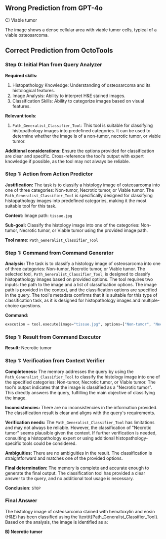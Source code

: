 
## Wrong Prediction from GPT-4o
C) Viable tumor

The image shows a dense cellular area with viable tumor cells, typical of a viable osteosarcoma.

## Correct Prediction from OctoTools

### Step 0: Initial Plan from Query Analyzer

**Required skills:**

1. Histopathology Knowledge: Understanding of osteosarcoma and its histological features.
2. Image Analysis: Ability to interpret H&E stained images.
3. Classification Skills: Ability to categorize images based on visual features.

**Relevant tools:**

1. `Path_Generalist_Classifier_Tool`: This tool is suitable for classifying histopathology images into predefined categories. It can be used to determine whether the image is of a non-tumor, necrotic tumor, or viable tumor.

**Additional considerations:**
Ensure the options provided for classification are clear and specific. Cross-reference the tool's output with expert knowledge if possible, as the tool may not always be reliable.

### Step 1: Action from Action Predictor

**Justification:**
The task is to classify a histology image of osteosarcoma into one of three categories: Non-tumor, Necrotic tumor, or Viable tumor. The `Path_Generalist_Classifier_Tool` is specifically designed for classifying histopathology images into predefined categories, making it the most suitable tool for this task.

**Context:**
Image path: `tissue.jpg`

**Sub-goal:**
Classify the histology image into one of the categories: Non-tumor, Necrotic tumor, or Viable tumor using the provided image path.

**Tool name:** `Path_Generalist_Classifier_Tool`

### Step 1: Command from Command Generator

**Analysis:**
The task is to classify a histology image of osteosarcoma into one of three categories: Non-tumor, Necrotic tumor, or Viable tumor. The selected tool, `Path_Generalist_Classifier_Tool`, is designed to classify histopathology images based on provided options. The tool requires two inputs: the path to the image and a list of classification options. The image path is provided in the context, and the classification options are specified in the query. The tool's metadata confirms that it is suitable for this type of classification task, as it is designed for histopathology images and multiple-choice questions.

**Command:**

```python
execution = tool.execute(image="tissue.jpg", options=["Non-tumor", "Necrotic tumor", "Viable tumor"])
```


### Step 1: Result from Command Executor

**Result:**
Necrotic tumor

### Step 1: Verification from Context Verifier

**Completeness:**
The memory addresses the query by using the `Path_Generalist_Classifier_Tool` to classify the histology image into one of the specified categories: Non-tumor, Necrotic tumor, or Viable tumor. The tool's output indicates that the image is classified as a "Necrotic tumor". This directly answers the query, fulfilling the main objective of classifying the image.

**Inconsistencies:**
There are no inconsistencies in the information provided. The classification result is clear and aligns with the query's requirements.

**Verification needs:**
The `Path_Generalist_Classifier_Tool` has limitations and may not always be reliable. However, the classification of "Necrotic tumor" seems plausible given the context. If further verification is needed, consulting a histopathology expert or using additional histopathology-specific tools could be considered.

**Ambiguities:**
There are no ambiguities in the result. The classification is straightforward and matches one of the provided options.

**Final determination:**
The memory is complete and accurate enough to generate the final output. The classification tool has provided a clear answer to the query, and no additional tool usage is necessary.

**Conclusion:** `STOP`

### Final Answer

The histology image of osteosarcoma stained with hematoxylin and eosin (H\&E) has been classified using the \texttt{Path\_Generalist\_Classifier\_Tool}. Based on the analysis, the image is identified as a:

**B) Necrotic tumor**

